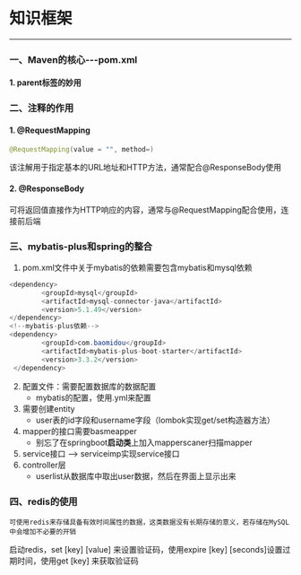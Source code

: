 # 知识框架

---

### 一、Maven的核心---pom.xml
#### 1. parent标签的妙用


### 二、注释的作用
#### 1. @RequestMapping

```Java
@RequestMapping(value = "", method=)
```
该注解用于指定基本的URL地址和HTTP方法，通常配合@ResponseBody使用
#### 2. @ResponseBody

可将返回值直接作为HTTP响应的内容，通常与@RequestMapping配合使用，连接前后端

### 三、mybatis-plus和spring的整合

1. pom.xml文件中关于mybatis的依赖需要包含mybatis和mysql依赖
```Java
<dependency>
		<groupId>mysql</groupId>
		<artifactId>mysql-connector-java</artifactId>
		<version>5.1.49</version>
</dependency>
<!--mybatis-plus依赖-->
<dependency>
		<groupId>com.baomidou</groupId>
		<artifactId>mybatis-plus-boot-starter</artifactId>
		<version>3.3.2</version>
 </dependency>
```
2. 配置文件：需要配置数据库的数据配置
	- mybatis的配置，使用.yml来配置
3. 需要创建entity
	- user表的id字段和username字段（lombok实现get/set构造器方法）
4. mapper的接口需要basmeapper
	- 别忘了在springboot**启动类**上加入mapperscaner扫描mapper
5. service接口 --> serviceimp实现service接口
6. controller层
	- userlist从数据库中取出user数据，然后在界面上显示出来

### 四、redis的使用

```
可使用redis来存储具备有效时间属性的数据，这类数据没有长期存储的意义，若存储在MySQL中会增加不必要的开销
```
启动redis，set \[key\] \[value\] 来设置验证码，使用expire \[key\] \[seconds\]设置过期时间，使用get \[key\] 来获取验证码

